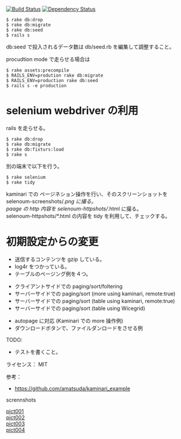 
[![Build Status](https://travis-ci.org/katoy/rails3-files.png?branch=master)](https://travis-ci.org/katoy/rails3-files)
[![Dependency Status](https://gemnasium.com/katoy/rails3-files.png)](https://gemnasium.com/katoy/rails3-files)

    $ rake db:drop
    $ rake db:migrate
    $ rake db:seed
    $ rails s

db:seed で投入されるデータ数は db/seed.rb を編集して調整すること。  

procudtion mode で走らせる場合は

    $ rake assets:precompile
    $ RAILS_ENV=prodution rake db:migrate
    $ RAILS_ENV=production rake db:seed
    $ rails s -e production

selenium webdriver の利用
=========================

rails を走らせる。

    $ rake db:drop
    $ rake db:migrate
    $ rake db:fixturs:load
    $ rake s

別の端末で以下を行う。

    $ rake selenium
    $ rake tidy


kaminari での ページネション操作を行い、そのスクリーンショットを selenoum-screenshots/*.png に撮る。  
paage の http 内容を selenoum-httpshots/*.html に撮る。  
selenoum-httpshots/*.html の内容を tidy を利用して、チェックする。  


初期設定からの変更
===================

* 送信するコンテンツを gzip している。 
* log4r をつかっている。  
* テーブルのページング例を４つ。
- クライアントサイドでの paging/sort/foltering
- サーバーサイドでの paging/sort (more using kaminari, remote:true)
- サーバーサイドでの paging/sort (table using kaminari, remote:true)
- サーバーサイドでの paging/sort (table using Wicegrid)
* autopage に対応 (Kaminari での more 操作例)
* ダウンロードボタンで、ファイルダンロードをさせる例

TODO:
* テストを書くこと。
 
ライセンス： MIT

参考：
- https://github.com/amatsuda/kaminari_example

scrennshots

[pict001](./screenshots/pict001.png)  
[pict002](./screenshots/pict002.png)  
[pict003](./screenshots/pict003.png)  
[pict004](./screenshots/pict004.png)  
